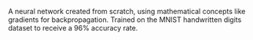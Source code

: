 A neural network created from scratch, using mathematical concepts like gradients for backpropagation. Trained on the MNIST handwritten digits dataset to receive a 96% accuracy rate. 
